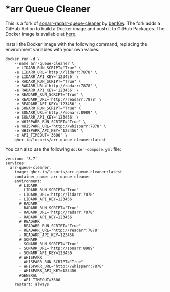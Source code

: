# *arr Queue Cleaner

This is a fork of [sonarr-radarr-queue-cleaner](https://github.com/ben16w/sonarr-radarr-queue-cleaner) by [ben16w](https://github.com/ben16w). The fork adds a GitHub Action to build a Docker image and push it to GitHub Packages. The Docker image is available at [here](https://github.com/users/lusoris/packages/container/package/arr-queue-cleaner). 

Install the Docker image with the following command, replacing the environment variables with your own values:

    docker run -d \
        --name arr-queue-cleaner \
        -e LIDARR_RUN_SCRIPT="True" \
        -e LIDARR_URL='http://lidarr:7878' \
        -e LIDARR_API_KEY='123456' \
        -e RADARR_RUN_SCRIPT="True" \
        -e RADARR_URL='http://radarr:7878' \
        -e RADARR_API_KEY='123456' \
        -e READARR_RUN_SCRIPT="True" \
        -e READARR_URL='http://readarr:7878' \
        -e READARR_API_KEY='123456' \
        -e SONARR_RUN_SCRIPT="True" \
        -e SONARR_URL='http://sonarr:8989' \
        -e SONARR_API_KEY='123456' \
        -e WHISPARR_RUN_SCRIPT="True" \
        -e WHISPARR_URL='http://whisparr:7878' \
        -e WHISPARR_API_KEY='123456' \
        -e API_TIMEOUT='3600' \
        ghcr.io/lusoris/arr-queue-cleaner:latest

You can also use the following `docker-compose.yml` file:

    version: '3.7'
    services:
      arr-queue-cleaner:
        image: ghcr.io/lusoris/arr-queue-cleaner:latest
        container_name: arr-queue-cleaner
        environment:
          # LIDARR
          - LIDARR_RUN_SCRIPT="True"
          - LIDARR_URL='http://lidarr:7878'
          - LIDARR_API_KEY=123456
          # RADARR
          - RADARR_RUN_SCRIPT="True"
          - RADARR_URL='http://radarr:7878'
          - RADARR_API_KEY=123456
          # READARR
          - READARR_RUN_SCRIPT="True"
          - READARR_URL='http://readarr:7878'
          - READARR_API_KEY=123456
          # SONARR
          - SONARR_RUN_SCRIPT="True"
          - SONARR_URL='http://sonarr:8989'
          - SONARR_API_KEY=123456
          # WHISPARR
          - WHISPARR_RUN_SCRIPT="True"
          - WHISPARR_URL='http://whisparr:7878'
          - WHISPARR_API_KEY=123456
          #GENERAL
          - API_TIMEOUT=3600
        restart: always